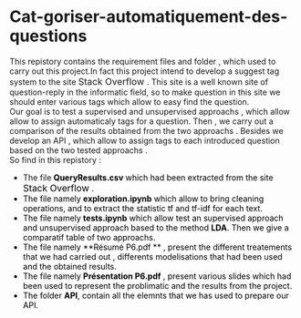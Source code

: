 # Cat-goriser-automatiquement-des-questions
This repistory contains the requirement files and folder , which used to carry out this project.In fact this project intend to develop a suggest tag system to the site <font size=3> Stack Overflow </font>. This site is a well known site of question-reply in the informatic field, so to make question in this site we should enter various tags which allow to easy find the question.  
Our goal is to test a supervised and unsupervised approachs , which allow allow to assign automaticaly tags for a question. Then , we carry out a comparison of the results obtained from the two approachs . Besides we develop an API , which allow to assign tags to each introduced question based on the two tested approachs .  
So find in this repistory :  
- The file <font color=black> **QueryResults.csv** which had been extracted from the site<font size=3> Stack Overflow </font> . 
- The file namely <font color=black> **exploration.ipynb**</font> which allow to bring  cleaning operations, and to extract the statistic tf and tf-idf for each text.  
- The file namely <font color=black> **tests.ipynb**</font> which allow test an supervised approach and unsupervised approach based to the method <font color=black> **LDA**</font>. Then we give a comparatif table of two approachs.  
- The file namely <font color=black>**Résumé P6.pdf ** </font>, present the different treatements that we had carried out , differents modelisations that had been used and the obtained results.  
- The file namely <font color=black> **Présentation P6.pdf** </font>, present various slides which had been used to represent the problimatic and the results from the project.  
- The folder <font color=black>**API**</font>, contain all the elemnts that we has used to prepare our API.
 

  
